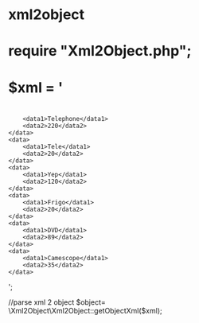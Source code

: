 # xml2object
# require "Xml2Object.php";

# $xml = '<?xml version="1.0" encoding="UTF-8" ?>
# <export>
#	<data>
		<data1>Telephone</data1>
		<data2>220</data2>
	</data>
	<data>
		<data1>Tele</data1>
		<data2>20</data2>
	</data>
	<data>
		<data1>Yep</data1>
		<data2>120</data2>
	</data>
	<data>
		<data1>Frigo</data1>
		<data2>20</data2>
	</data>
	<data>
		<data1>DVD</data1>
		<data2>89</data2>
	</data>
	<data>
		<data1>Camescope</data1>
		<data2>35</data2>
	</data>
</export>';

//parse xml 2 object
$object= \Xml2Object\Xml2Object::getObjectXml($xml);